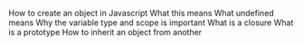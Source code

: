 How to create an object in Javascript
What this means
What undefined means
Why the variable type and scope is important
What is a closure
What is a prototype
How to inherit an object from another
